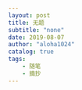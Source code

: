 ```yaml
---
layout: post
title: 无题
subtitle: "none"
date: 2019-08-07
author: "aloha1024"
catalog: true
tags:
    - 随笔
    - 摘抄
---
```


